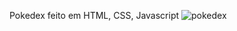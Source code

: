 Pokedex feito em HTML, CSS, Javascript 
![pokedex](https://user-images.githubusercontent.com/110480525/185805489-25acc166-5f39-4a66-a380-3a4f884e3946.png)
